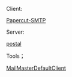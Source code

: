 Client:

[Papercut-SMTP](https://github.com/ChangemakerStudios/Papercut-SMTP)

Server:

[postal](https://github.com/postalserver/postal)

Tools；

[MailMasterDefaultClient](https://github.com/nulastudio/MailMasterDefaultClient)

